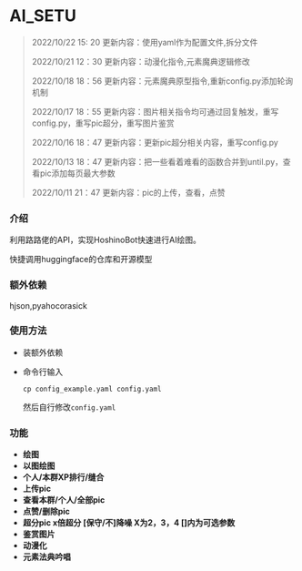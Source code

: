 
# AI_SETU

> 2022/10/22 15:   20 更新内容：使用yaml作为配置文件,拆分文件
>
> 2022/10/21 12：30 更新内容：动漫化指令,元素魔典逻辑修改
>
> 2022/10/18 18：56 更新内容：元素魔典原型指令,重新config.py添加轮询机制
>
> 2022/10/17 18：55 更新内容：图片相关指令均可通过回复触发，重写config.py，重写pic超分，重写图片鉴赏
>
> 2022/10/16 18：47 更新内容：更新pic超分相关内容，重写config.py
>
> 2022/10/13 18：47 更新内容：把一些看着难看的函数合并到until.py，查看pic添加每页最大参数
>
> 2022/10/11 21：47 更新内容：pic的上传，查看，点赞



### **介绍**

利用路路佬的API，实现HoshinoBot快速进行AI绘图。

快捷调用huggingface的仓库和开源模型

### 额外依赖

hjson,pyahocorasick

### 使用方法

- 装额外依赖

- 命令行输入

  ```
  cp config_example.yaml config.yaml
  ```

  然后自行修改`config.yaml` 

### 功能

* **绘图**
* **以图绘图**
* **个人/本群XP排行/缝合**
* **上传pic**
* **查看本群/个人/全部pic**
* **点赞/删除pic**
* **超分pic x倍超分 [保守/不]降噪   X为2，3，4   []内为可选参数**
* **鉴赏图片**
* **动漫化**
* **元素法典吟唱**

